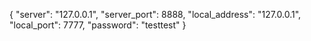 {
    "server": "127.0.0.1",
    "server_port": 8888,
    "local_address": "127.0.0.1",
    "local_port": 7777,
    "password": "testtest"
}
